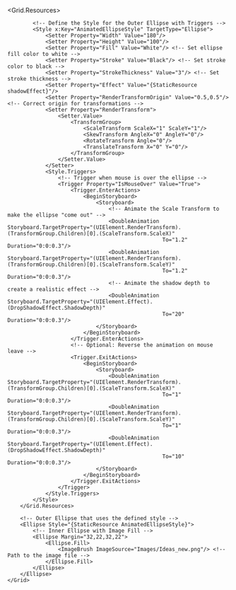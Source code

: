 <Window x:Class="YourNamespace.MainWindow"
        xmlns="http://schemas.microsoft.com/winfx/2006/xaml/presentation"
        xmlns:x="http://schemas.microsoft.com/winfx/2006/xaml"
        Title="MainWindow" Height="350" Width="525">
    <Grid HorizontalAlignment="Center" VerticalAlignment="Center">
        <Grid.Resources>
            <!-- Define a DropShadowEffect Resource -->
            <DropShadowEffect x:Key="shadowEffect" BlurRadius="28" ShadowDepth="10" Color="Black" Opacity="0.5"/>

            <!-- Define the Style for the Outer Ellipse with Triggers -->
            <Style x:Key="AnimatedEllipseStyle" TargetType="Ellipse">
                <Setter Property="Width" Value="180"/>
                <Setter Property="Height" Value="100"/>
                <Setter Property="Fill" Value="White"/> <!-- Set ellipse fill color to white -->
                <Setter Property="Stroke" Value="Black"/> <!-- Set stroke color to black -->
                <Setter Property="StrokeThickness" Value="3"/> <!-- Set stroke thickness -->
                <Setter Property="Effect" Value="{StaticResource shadowEffect}"/>
                <Setter Property="RenderTransformOrigin" Value="0.5,0.5"/> <!-- Correct origin for transformations -->
                <Setter Property="RenderTransform">
                    <Setter.Value>
                        <TransformGroup>
                            <ScaleTransform ScaleX="1" ScaleY="1"/>
                            <SkewTransform AngleX="0" AngleY="0"/>
                            <RotateTransform Angle="0"/>
                            <TranslateTransform X="0" Y="0"/>
                        </TransformGroup>
                    </Setter.Value>
                </Setter>
                <Style.Triggers>
                    <!-- Trigger when mouse is over the ellipse -->
                    <Trigger Property="IsMouseOver" Value="True">
                        <Trigger.EnterActions>
                            <BeginStoryboard>
                                <Storyboard>
                                    <!-- Animate the Scale Transform to make the ellipse "come out" -->
                                    <DoubleAnimation Storyboard.TargetProperty="(UIElement.RenderTransform).(TransformGroup.Children)[0].(ScaleTransform.ScaleX)"
                                                     To="1.2" Duration="0:0:0.3"/>
                                    <DoubleAnimation Storyboard.TargetProperty="(UIElement.RenderTransform).(TransformGroup.Children)[0].(ScaleTransform.ScaleY)"
                                                     To="1.2" Duration="0:0:0.3"/>
                                    <!-- Animate the shadow depth to create a realistic effect -->
                                    <DoubleAnimation Storyboard.TargetProperty="(UIElement.Effect).(DropShadowEffect.ShadowDepth)"
                                                     To="20" Duration="0:0:0.3"/>
                                </Storyboard>
                            </BeginStoryboard>
                        </Trigger.EnterActions>
                        <!-- Optional: Reverse the animation on mouse leave -->
                        <Trigger.ExitActions>
                            <BeginStoryboard>
                                <Storyboard>
                                    <DoubleAnimation Storyboard.TargetProperty="(UIElement.RenderTransform).(TransformGroup.Children)[0].(ScaleTransform.ScaleX)"
                                                     To="1" Duration="0:0:0.3"/>
                                    <DoubleAnimation Storyboard.TargetProperty="(UIElement.RenderTransform).(TransformGroup.Children)[0].(ScaleTransform.ScaleY)"
                                                     To="1" Duration="0:0:0.3"/>
                                    <DoubleAnimation Storyboard.TargetProperty="(UIElement.Effect).(DropShadowEffect.ShadowDepth)"
                                                     To="10" Duration="0:0:0.3"/>
                                </Storyboard>
                            </BeginStoryboard>
                        </Trigger.ExitActions>
                    </Trigger>
                </Style.Triggers>
            </Style>
        </Grid.Resources>

        <!-- Outer Ellipse that uses the defined style -->
        <Ellipse Style="{StaticResource AnimatedEllipseStyle}">
            <!-- Inner Ellipse with Image Fill -->
            <Ellipse Margin="32,22,32,22">
                <Ellipse.Fill>
                    <ImageBrush ImageSource="Images/Ideas_new.png"/> <!-- Path to the image file -->
                </Ellipse.Fill>
            </Ellipse>
        </Ellipse>
    </Grid>
</Window>